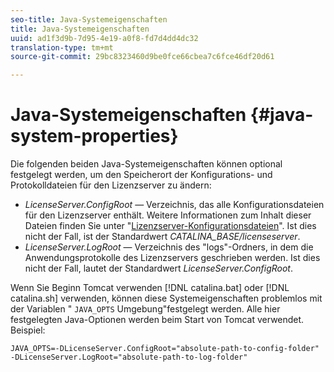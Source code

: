 ```yaml
---
seo-title: Java-Systemeigenschaften
title: Java-Systemeigenschaften
uuid: ad1f3d9b-7d95-4e19-a0f8-fd7d4dd4dc32
translation-type: tm+mt
source-git-commit: 29bc8323460d9be0fce66cbea7c6fce46df20d61

---
```



# Java-Systemeigenschaften {#java-system-properties}

Die folgenden beiden Java-Systemeigenschaften können optional festgelegt werden, um den Speicherort der Konfigurations- und Protokolldateien für den Lizenzserver zu ändern:

* *LicenseServer.ConfigRoot* — Verzeichnis, das alle Konfigurationsdateien für den Lizenzserver enthält. Weitere Informationen zum Inhalt dieser Dateien finden Sie unter &quot;[Lizenzserver-Konfigurationsdateien](../../aaxs-protected-streaming/aaxs-license-server-config-files/aaxs-configuration-directory-structure.md)&quot;. Ist dies nicht der Fall, ist der Standardwert *CATALINA_BASE/licenseserver*.
* *LicenseServer.LogRoot* — Verzeichnis des &quot;logs&quot;-Ordners, in dem die Anwendungsprotokolle des Lizenzservers geschrieben werden. Ist dies nicht der Fall, lautet der Standardwert *LicenseServer.ConfigRoot*.

Wenn Sie Beginn Tomcat verwenden [!DNL catalina.bat] oder [!DNL catalina.sh] verwenden, können diese Systemeigenschaften problemlos mit der Variablen &quot; `JAVA_OPTS` Umgebung&quot;festgelegt werden. Alle hier festgelegten Java-Optionen werden beim Start von Tomcat verwendet. Beispiel:

```
JAVA_OPTS=-DLicenseServer.ConfigRoot="absolute-path-to-config-folder" -DLicenseServer.LogRoot="absolute-path-to-log-folder"
```

